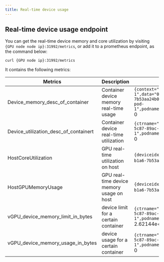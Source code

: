 ```yaml
---
title: Real-time device usage
---
```


## Real-time device usage endpoint

You can get the real-time device memory and core utilization by visiting `{GPU node node ip}:31992/metrics`, or add it to a prometheus endpoint, as the command below:

```
curl {GPU node ip}:31992/metrics
```

It contains the following metrics:

| Metrics  | Description | Example |
|----------|-------------|---------|
| Device_memory_desc_of_container | Container device memory real-time usage | `{context="0",ctrname="2-1-3-pod-1",data="0",deviceuuid="GPU-00552014-5c87-89ac-b1a6-7b53aa24b0ec",module="0",offset="0",podname="2-1-3-pod-1",podnamespace="default",vdeviceid="0",zone="vGPU"}` 0 |
| Device_utilization_desc_of_containert | Container device real-time utilization | `{ctrname="2-1-3-pod-1",deviceuuid="GPU-00552014-5c87-89ac-b1a6-7b53aa24b0ec",podname="2-1-3-pod-1",podnamespace="default",vdeviceid="0",zone="vGPU"}` 0 |
| HostCoreUtilization | GPU real-time utilization on host | `{deviceidx="0",deviceuuid="GPU-00552014-5c87-89ac-b1a6-7b53aa24b0ec",zone="vGPU"}` 0 |
| HostGPUMemoryUsage | GPU real-time device memory usage on host | `{deviceidx="0",deviceuuid="GPU-00552014-5c87-89ac-b1a6-7b53aa24b0ec",zone="vGPU"}` 2.87244288e+08 |
| vGPU_device_memory_limit_in_bytes | device limit for a certain container | `{ctrname="2-1-3-pod-1",deviceuuid="GPU-00552014-5c87-89ac-b1a6-7b53aa24b0ec",podname="2-1-3-pod-1",podnamespace="default",vdeviceid="0",zone="vGPU"}` 2.62144e+09 |
| vGPU_device_memory_usage_in_bytes | device usage for a certain container | `{ctrname="2-1-3-pod-1",deviceuuid="GPU-00552014-5c87-89ac-b1a6-7b53aa24b0ec",podname="2-1-3-pod-1",podnamespace="default",vdeviceid="0",zone="vGPU"}` 0 |
